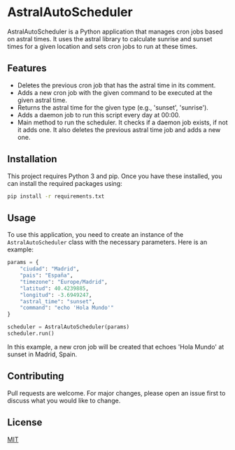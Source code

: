 # AstralAutoScheduler

AstralAutoScheduler is a Python application that manages cron jobs based on astral times. It uses the astral library to calculate sunrise and sunset times for a given location and sets cron jobs to run at these times.

## Features

- Deletes the previous cron job that has the astral time in its comment.
- Adds a new cron job with the given command to be executed at the given astral time.
- Returns the astral time for the given type (e.g., 'sunset', 'sunrise').
- Adds a daemon job to run this script every day at 00:00.
- Main method to run the scheduler. It checks if a daemon job exists, if not it adds one. It also deletes the previous astral time job and adds a new one.

## Installation

This project requires Python 3 and pip. Once you have these installed, you can install the required packages using:

```bash
pip install -r requirements.txt
```

## Usage

To use this application, you need to create an instance of the `AstralAutoScheduler` class with the necessary parameters. Here is an example:

```python
params = {
    "ciudad": "Madrid",
    "pais": "España",
    "timezone": "Europe/Madrid",
    "latitud": 40.4239885,
    "longitud": -3.6949247,
    "astral_time": "sunset",
    "command": "echo 'Hola Mundo'"
}

scheduler = AstralAutoScheduler(params)
scheduler.run()
```

In this example, a new cron job will be created that echoes 'Hola Mundo' at sunset in Madrid, Spain.

## Contributing

Pull requests are welcome. For major changes, please open an issue first to discuss what you would like to change.

## License

[MIT](https://choosealicense.com/licenses/mit/)
